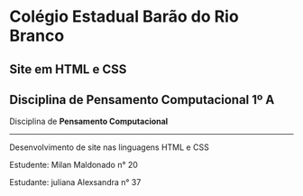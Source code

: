 # Colégio Estadual Barão do Rio Branco
## Site em HTML e CSS

## Disciplina de Pensamento Computacional 1º A
Disciplina de **Pensamento Computacional**

---

Desenvolvimento de site nas linguagens HTML e CSS

Estudente: Milan Maldonado n° 20

Estudante: juliana Alexsandra n° 37
